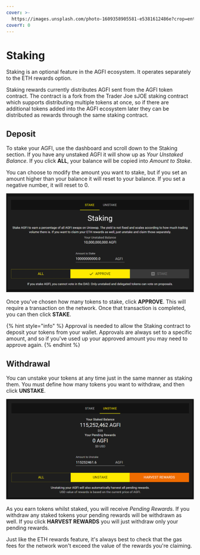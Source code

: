 ```yaml
---
cover: >-
  https://images.unsplash.com/photo-1609358905581-e5381612486e?crop=entropy&cs=tinysrgb&fm=jpg&ixid=MnwxOTcwMjR8MHwxfHNlYXJjaHwxfHx2YXVsdHxlbnwwfHx8fDE2NTcxNTg5MDQ&ixlib=rb-1.2.1&q=80
coverY: 0
---
```


# Staking

Staking is an optional feature in the AGFI ecosystem. It operates separately to the ETH rewards option.

Staking rewards currently distributes AGFI sent from the AGFI token contract. The contract is a fork from the Trader Joe sJOE staking contract which supports distributing multiple tokens at once, so if there are additional tokens added into the AGFI ecosystem later they can be distributed as rewards through the same staking contract.

## Deposit

To stake your AGFI, use the dashboard and scroll down to the Staking section. If you have any unstaked AGFI it will show up as _Your Unstaked Balance_. If you click **ALL**, your balance will be copied into _Amount to Stake_.

You can choose to modify the amount you want to stake, but if you set an amount higher than your balance it will reset to your balance. If you set a negative number, it will reset to 0.

![](<../.gitbook/assets/image (3).png>)

Once you've chosen how many tokens to stake, click **APPROVE**. This will require a transaction on the network. Once that transaction is completed, you can then click **STAKE**.

{% hint style="info" %}
Approval is needed to allow the Staking contract to deposit your tokens from your wallet. Approvals are always set to a specific amount, and so if you've used up your approved amount you may need to approve again.
{% endhint %}

## Withdrawal

You can unstake your tokens at any time just in the same manner as staking them. You must define how many tokens you want to withdraw, and then click **UNSTAKE**.

![](<../.gitbook/assets/image (8).png>)

As you earn tokens whilst staked, you will receive _Pending Rewards_. If you withdraw any staked tokens your pending rewards will be withdrawn as well. If you click **HARVEST REWARDS** you will just withdraw only your pending rewards.

Just like the ETH rewards feature, it's always best to check that the gas fees for the network won't exceed the value of the rewards you're claiming.
